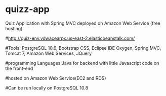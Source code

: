 # quizz-app
Quiz Application with Spring MVC deployed on Amazon Web Service (free hosting)

#http://quiz-env.vdwacearpx.us-east-2.elasticbeanstalk.com/

#Tools: PostgreSQL 10.6, Bootstrap CSS, Eclipse IDE Oxygen, Spring MVC, Tomcat 7, Amazon Web Services, JQuery

#programming Languages:Java for backend with little Javascript code on the front-end

#hosted on Amazon Web Service(EC2 and RDS)

#Can be run locally on PostgreSQL 10.8


